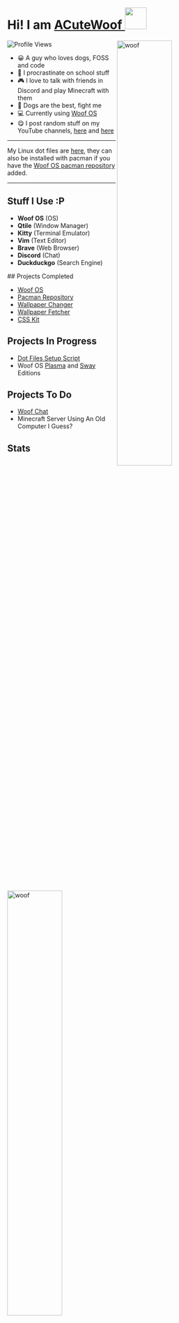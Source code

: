# Hi! I am [ACuteWoof ](https:/acutewoof.github.io/) <img width="50px" src="https://external-content.duckduckgo.com/iu/?u=https%3A%2F%2Fi.pinimg.com%2Foriginals%2F76%2F4d%2Faf%2F764dafb1db8f39fc0f67baeee437895d.gif&f=1&nofb=1">

![Profile Views](https://api.ghprofile.me/view?username=acutewoof&color=2E3440&label=profile_views)
<a href="https://github.com/ACuteWoof">
<img align="right" width="50%" src="https://external-content.duckduckgo.com/iu/?u=https%3A%2F%2Fi.pinimg.com%2Foriginals%2Fe1%2F49%2F4f%2Fe1494f4fab6524ee9d314f2eaa63f9c1.gif&f=1&nofb=1" alt="woof" />
</a>

- 😀 A guy who loves dogs, FOSS and code
- 🦥 I procrastinate on school stuff
- 🎮 I love to talk with friends in Discord and play Minecraft with them
- 🐶 Dogs are the best, fight me
- 💻 Currently using [Woof OS](https://woof-os.github.io)
- 😋 I post random stuff on my YouTube channels, [here](https://youtube.com/acodingwoof) and [here](https://youtube.com/acutewoof)

---

My Linux dot files are [here](https://github.com/acutewoof/dot-files), they can also be installed with pacman if you have the [Woof OS pacman repository](https://woof-os.github.io/woof-pacman-repo) added.

---

## Stuff I Use :P

- **Woof OS** (OS)
- **Qtile** (Window Manager)
- **Kitty** (Terminal Emulator)
- **Vim** (Text Editor)
- **Brave** (Web Browser)
- **Discord** (Chat)
- **Duckduckgo** (Search Engine)

<img align="left" width="50%" src="https://external-content.duckduckgo.com/iu/?u=https%3A%2F%2Fmedia.giphy.com%2Fmedia%2FKeQJaXuGvio5yrBWka%2Fgiphy.gif&f=1&nofb=1" alt="woof" />
## Projects Completed

- [Woof OS](https://woof-os.github.io)
- [Pacman Repository](https://woof-os.github.io/woof-pacman-repo)
- [Wallpaper Changer](https://github.com/acutewoof/wallpaper-changer)
- [Wallpaper Fetcher](https://github.com/acutewoof/fetch-walls)
- [CSS Kit](https://github.com/acutewoof/minimalist-css-kit)

## Projects In Progress

- [Dot Files Setup Script](https://github.com/acutewoof/dot-files)
- Woof OS [Plasma](https://github.com/woof-os/iso-profile-plasma) and [Sway](https://github.com/woof-os/iso-profile-sway) Editions

## Projects To Do

- [Woof Chat](https://github.com/acutewoof/woof-chat-docs)
- Minecraft Server Using An Old Computer I Guess?

## Stats

<img width="100%" src="https://github-readme-stats.vercel.app/api?username=ACuteWoof&show_icons=true&theme=nord">

## Trophies

<img src="https://github-profile-trophy.vercel.app/?username=acutewoof&theme=nord&no-frame=true&margin-w=20">
